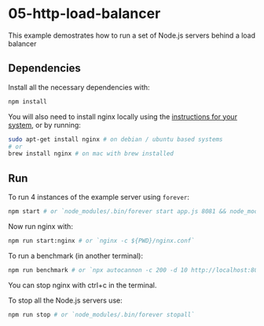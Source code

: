 # 05-http-load-balancer

This example demostrates how to run a set of Node.js servers behind a load balancer


## Dependencies

Install all the necessary dependencies with:

```bash
npm install
```

You will also need to install nginx locally using the [instructions for your system](https://nodejsdp.link/nginx-install), or by running:

```bash
sudo apt-get install nginx # on debian / ubuntu based systems
# or
brew install nginx # on mac with brew installed
```


## Run

To run 4 instances of the example server using `forever`:

```bash
npm start # or `node_modules/.bin/forever start app.js 8081 && node_modules/.bin/forever start app.js 8082 && node_modules/.bin/forever start app.js 8083 && node_modules/.bin/forever start app.js 8084`
```


Now run nginx with:

```bash
npm run start:nginx # or `nginx -c ${PWD}/nginx.conf`
```

To run a benchmark (in another terminal):

```bash
npm run benchmark # or `npx autocannon -c 200 -d 10 http://localhost:8080`
```

You can stop nginx with ctrl+c in the terminal.

To stop all the Node.js servers use:

```bash
npm run stop # or `node_modules/.bin/forever stopall`
```
